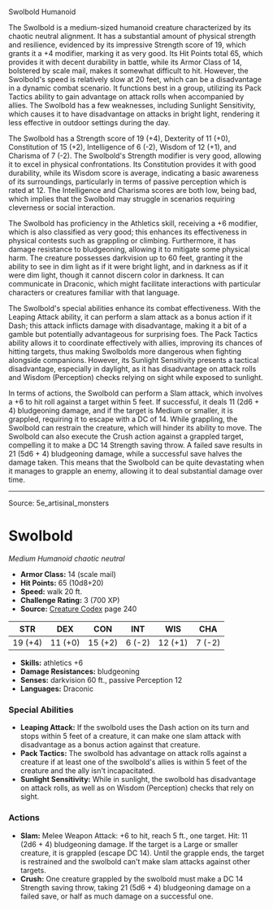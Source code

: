 <MonsterName/>Swolbold</MonsterName>
<CreatureType/>Humanoid</CreatureType>

<summary>The Swolbold is a medium-sized humanoid creature characterized by its chaotic neutral alignment. It has a substantial amount of physical strength and resilience, evidenced by its impressive Strength score of 19, which grants it a +4 modifier, marking it as very good. Its Hit Points total 65, which provides it with decent durability in battle, while its Armor Class of 14, bolstered by scale mail, makes it somewhat difficult to hit. However, the Swolbold's speed is relatively slow at 20 feet, which can be a disadvantage in a dynamic combat scenario. It functions best in a group, utilizing its Pack Tactics ability to gain advantage on attack rolls when accompanied by allies. The Swolbold has a few weaknesses, including Sunlight Sensitivity, which causes it to have disadvantage on attacks in bright light, rendering it less effective in outdoor settings during the day.</summary>

<detail>

The Swolbold has a Strength score of 19 (+4), Dexterity of 11 (+0), Constitution of 15 (+2), Intelligence of 6 (-2), Wisdom of 12 (+1), and Charisma of 7 (-2). The Swolbold's Strength modifier is very good, allowing it to excel in physical confrontations. Its Constitution provides it with good durability, while its Wisdom score is average, indicating a basic awareness of its surroundings, particularly in terms of passive perception which is rated at 12. The Intelligence and Charisma scores are both low, being bad, which implies that the Swolbold may struggle in scenarios requiring cleverness or social interaction. 

The Swolbold has proficiency in the Athletics skill, receiving a +6 modifier, which is also classified as very good; this enhances its effectiveness in physical contests such as grappling or climbing. Furthermore, it has damage resistance to bludgeoning, allowing it to mitigate some physical harm. The creature possesses darkvision up to 60 feet, granting it the ability to see in dim light as if it were bright light, and in darkness as if it were dim light, though it cannot discern color in darkness. It can communicate in Draconic, which might facilitate interactions with particular characters or creatures familiar with that language.

The Swolbold's special abilities enhance its combat effectiveness. With the Leaping Attack ability, it can perform a slam attack as a bonus action if it Dash; this attack inflicts damage with disadvantage, making it a bit of a gamble but potentially advantageous for surprising foes. The Pack Tactics ability allows it to coordinate effectively with allies, improving its chances of hitting targets, thus making Swolbolds more dangerous when fighting alongside companions. However, its Sunlight Sensitivity presents a tactical disadvantage, especially in daylight, as it has disadvantage on attack rolls and Wisdom (Perception) checks relying on sight while exposed to sunlight.

In terms of actions, the Swolbold can perform a Slam attack, which involves a +6 to hit roll against a target within 5 feet. If successful, it deals 11 (2d6 + 4) bludgeoning damage, and if the target is Medium or smaller, it is grappled, requiring it to escape with a DC of 14. While grappling, the Swolbold can restrain the creature, which will hinder its ability to move. The Swolbold can also execute the Crush action against a grappled target, compelling it to make a DC 14 Strength saving throw. A failed save results in 21 (5d6 + 4) bludgeoning damage, while a successful save halves the damage taken. This means that the Swolbold can be quite devastating when it manages to grapple an enemy, allowing it to deal substantial damage over time.</detail>



---

Source: 5e_artisinal_monsters

# Swolbold

*Medium* *Humanoid* *chaotic neutral*

- **Armor Class:** 14 (scale mail)
- **Hit Points:** 65 (10d8+20)
- **Speed:** walk 20 ft.
- **Challenge Rating:** 3 (700 XP)
- **Source:** [Creature Codex](https://koboldpress.com/kpstore/product/creature-codex-for-5th-edition-dnd) page 240

| STR | DEX | CON | INT | WIS | CHA |
| --- | --- | --- | --- | --- | --- |
| 19 (+4) | 11 (+0) | 15 (+2) | 6 (-2) | 12 (+1) | 7 (-2) |

- **Skills:** athletics +6
- **Damage Resistances:** bludgeoning
- **Senses:** darkvision 60 ft., passive Perception 12
- **Languages:** Draconic

### Special Abilities

- **Leaping Attack:** If the swolbold uses the Dash action on its turn and stops within 5 feet of a creature, it can make one slam attack with disadvantage as a bonus action against that creature.
- **Pack Tactics:** The swolbold has advantage on attack rolls against a creature if at least one of the swolbold's allies is within 5 feet of the creature and the ally isn't incapacitated.
- **Sunlight Sensitivity:** While in sunlight, the swolbold has disadvantage on attack rolls, as well as on Wisdom (Perception) checks that rely on sight.

### Actions

- **Slam:** Melee Weapon Attack: +6 to hit, reach 5 ft., one target. Hit: 11 (2d6 + 4) bludgeoning damage. If the target is a Large or smaller creature, it is grappled (escape DC 14). Until the grapple ends, the target is restrained and the swolbold can't make slam attacks against other targets.
- **Crush:** One creature grappled by the swolbold must make a DC 14 Strength saving throw, taking 21 (5d6 + 4) bludgeoning damage on a failed save, or half as much damage on a successful one.




